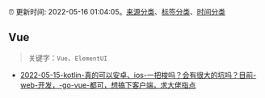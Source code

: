 :alarm_clock: 更新时间: 2022-05-16 01:04:05。[来源分类](../README.md)、[标签分类](../TAGS.md)、[时间分类](../TIMELINE.md)

## Vue


> 关键字：`Vue`、`ElementUI`



- [2022-05-15-kotlin-真的可以安卓、ios-一把梭吗？会有很大的坑吗？目前-web-开发，-go-vue-都可，想搞下客户端，求大佬指点](https://www.v2ex.com/t/853027) 